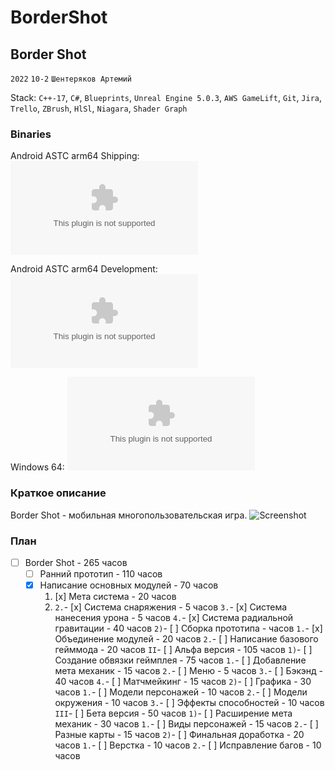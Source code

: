 # BorderShot

## Border Shot 

```2022``` ```10-2``` ```Шентеряков Артемий```

Stack: ```C++-17```, ```C#```, ```Blueprints```, ```Unreal Engine 5.0.3```, ```AWS GameLift```, ```Git```, ```Jira```, ```Trello```, ```ZBrush```, ```HlSl```, ```Niagara```, ```Shader Graph```

### Binaries 

Android ASTC arm64 Shipping: ![AndroidShippingBuildASTC](/Android_ASTC/BorderShot-Android-Shipping-arm64.apk)

Android ASTC arm64 Development: ![AndroidDevelopmentBuildASTC](/Android_ASTC/BorderShot-Android-arm64.apk) 

Windows 64: ![WindowsBuild](/Windows/BorderShot.exe) 

### Краткое описание
Border Shot - мобильная многопользовательская игра.
![Screenshot](/DemoContent/Screenshot.png)

### План
- [ ] Border Shot - 265 часов 
    * [ ] Ранний прототип - 110 часов 
	+ [x] Написание основных модулей - 70 часов 
	    1. [x] Мета система - 20 часов 
	    2. 
			```2.```- [x] Система снаряжения - 5 часов 
			```3.```- [x] Система нанесения урона - 5 часов 
			```4.```- [x] Система радиальной гравитации - 40 часов 
		```2)```- [ ] Сборка прототипа - часов 
			```1.```- [x] Объединение модулей - 20 часов 
			```2.```- [ ] Написание базового гейммода - 20 часов 
	```II```- [ ] Альфа версия - 105 часов 
		```1)```- [ ] Создание обвязки геймплея - 75 часов 
			```1.```- [ ] Добавление мета механик - 15 часов 
			```2.```- [ ] Меню - 5 часов 
			```3.```- [ ] Бэкэнд - 40 часов 
			```4.```- [ ] Матчмейкинг - 15 часов 
		```2)```- [ ] Графика - 30 часов 
			```1.```- [ ] Модели персонажей - 10 часов 
			```2.```- [ ] Модели окружения - 10 часов 
			```3.```- [ ] Эффекты способностей - 10 часов 
	```III```- [ ] Бета версия - 50 часов 
		```1)```- [ ] Расширение мета механик - 30 часов 
			```1.```- [ ] Виды персонажей - 15 часов 
			```2.```- [ ] Разные карты - 15 часов 
		```2)```- [ ] Финальная доработка - 20 часов 
			```1.```- [ ] Верстка - 10 часов 
			```2.```- [ ] Исправление багов - 10 часов 
	
